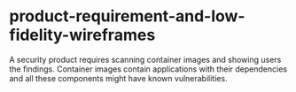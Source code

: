 # product-requirement-and-low-fidelity-wireframes
A security product requires scanning container images and showing users the findings.  Container images contain applications with their dependencies and all these components might have known vulnerabilities.
